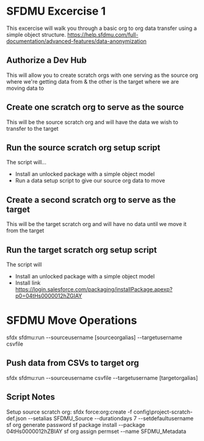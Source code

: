 # SFDMU Excercise 1

This excercise will walk you through a basic org to org data transfer using a simple object structure.
https://help.sfdmu.com/full-documentation/advanced-features/data-anonymization

## Authorize a Dev Hub
This will allow you to create scratch orgs with one serving as the source org where we're getting data from & the other is the target where we are moving data to

## Create one scratch org to serve as the source
This will be the source scratch org and will have the data we wish to transfer to the target

## Run the source scratch org setup script
The script will...
- Install an unlocked package with a simple object model
- Run a data setup script to give our source org data to move

## Create a second scratch org to serve as the target
This will be the target scratch org and will have no data until we move it from the target

## Run the target scratch org setup script
The script will
- Install an unlocked package with a simple object model
- Install link https://login.salesforce.com/packaging/installPackage.apexp?p0=04tHs0000012hZGIAY

# SFDMU Move Operations

sfdx sfdmu:run --sourceusername [sourceorgalias] --targetusername csvfile

## Push data from CSVs to target org
sfdx sfdmu:run --sourceusername csvfile --targetusername [targetorgalias]

## Script Notes
Setup source scratch org: 
sfdx force:org:create -f config\project-scratch-def.json --setalias SFDMU_Source --durationdays 7 --setdefaultusername
sf org generate password
sf package install --package 04tHs0000012hZBIAY
sf org assign permset --name SFDMU_Metadata


